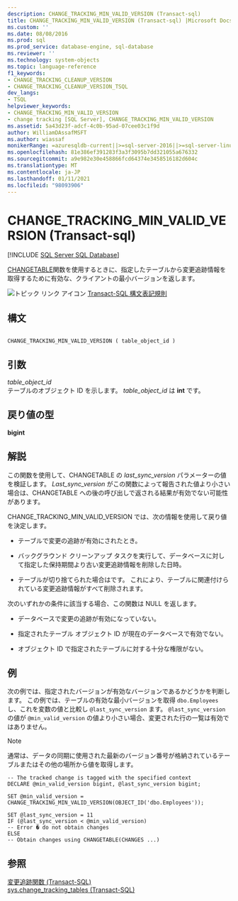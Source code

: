```yaml
---
description: CHANGE_TRACKING_MIN_VALID_VERSION (Transact-sql)
title: CHANGE_TRACKING_MIN_VALID_VERSION (Transact-sql) |Microsoft Docs
ms.custom: ''
ms.date: 08/08/2016
ms.prod: sql
ms.prod_service: database-engine, sql-database
ms.reviewer: ''
ms.technology: system-objects
ms.topic: language-reference
f1_keywords:
- CHANGE_TRACKING_CLEANUP_VERSION
- CHANGE_TRACKING_CLEANUP_VERSION_TSQL
dev_langs:
- TSQL
helpviewer_keywords:
- CHANGE_TRACKING_MIN_VALID_VERSION
- change tracking [SQL Server], CHANGE_TRACKING_MIN_VALID_VERSION
ms.assetid: 5a43d23f-adcf-4c0b-95ad-07cee03c1f9d
author: WilliamDAssafMSFT
ms.author: wiassaf
monikerRange: =azuresqldb-current||>=sql-server-2016||>=sql-server-linux-2017||=azuresqldb-mi-current
ms.openlocfilehash: 81e386ef391283f3a3f3095b7dd321055a676332
ms.sourcegitcommit: a9e982e30e458866fcd64374e3458516182d604c
ms.translationtype: MT
ms.contentlocale: ja-JP
ms.lasthandoff: 01/11/2021
ms.locfileid: "98093906"
---
```

# <a name="change_tracking_min_valid_version-transact-sql"></a>CHANGE_TRACKING_MIN_VALID_VERSION (Transact-sql)
[!INCLUDE [SQL Server SQL Database](../../includes/applies-to-version/sql-asdb.md)]

  [CHANGETABLE](../../relational-databases/system-functions/changetable-transact-sql.md)関数を使用するときに、指定したテーブルから変更追跡情報を取得するために有効な、クライアントの最小バージョンを返します。  
    
 ![トピック リンク アイコン](../../database-engine/configure-windows/media/topic-link.gif "トピック リンク アイコン") [Transact-SQL 構文表記規則](../../t-sql/language-elements/transact-sql-syntax-conventions-transact-sql.md)  
  
## <a name="syntax"></a>構文  
  
```  
  
CHANGE_TRACKING_MIN_VALID_VERSION ( table_object_id )  
```  
  
## <a name="arguments"></a>引数  
 *table_object_id*  
 テーブルのオブジェクト ID を示します。 *table_object_id* は **int** です。  
  
## <a name="return-type"></a>戻り値の型  
 **bigint**  
  
## <a name="remarks"></a>解説  
 この関数を使用して、CHANGETABLE の *last_sync_version* パラメーターの値を検証します。 *Last_sync_version* がこの関数によって報告された値より小さい場合は、CHANGETABLE への後の呼び出しで返される結果が有効でない可能性があります。  
  
 CHANGE_TRACKING_MIN_VALID_VERSION では、次の情報を使用して戻り値を決定します。  
  
-   テーブルで変更の追跡が有効にされたとき。  
  
-   バックグラウンド クリーンアップ タスクを実行して、データベースに対して指定した保持期間より古い変更追跡情報を削除した日時。  
  
-   テーブルが切り捨てられた場合はです。 これにより、テーブルに関連付けられている変更追跡情報がすべて削除されます。  
  
 次のいずれかの条件に該当する場合、この関数は NULL を返します。  
  
-   データベースで変更の追跡が有効になっていない。  
  
-   指定されたテーブル オブジェクト ID が現在のデータベースで有効でない。  
  
-   オブジェクト ID で指定されたテーブルに対する十分な権限がない。  
  
## <a name="examples"></a>例  
 次の例では、指定されたバージョンが有効なバージョンであるかどうかを判断します。 この例では、テーブルの有効な最小バージョンを取得 `dbo.Employees` し、これを変数の値と比較し `@last_sync_version` ます。 `@last_sync_version` の値が `@min_valid_version` の値より小さい場合、変更された行の一覧は有効ではありません。  
  
> [!NOTE]  
>  通常は、データの同期に使用された最新のバージョン番号が格納されているテーブルまたはその他の場所から値を取得します。  
  
```  
-- The tracked change is tagged with the specified context   
DECLARE @min_valid_version bigint, @last_sync_version bigint;  
  
SET @min_valid_version =   
CHANGE_TRACKING_MIN_VALID_VERSION(OBJECT_ID('dbo.Employees'));  
  
SET @last_sync_version = 11  
IF (@last_sync_version < @min_valid_version)  
-- Error � do not obtain changes  
ELSE  
-- Obtain changes using CHANGETABLE(CHANGES ...)  
```  
  
## <a name="see-also"></a>参照  
 [変更追跡関数 &#40;Transact-SQL&#41;](../../relational-databases/system-functions/change-tracking-functions-transact-sql.md)   
 [sys.change_tracking_tables &#40;Transact-SQL&#41;](../../relational-databases/system-catalog-views/change-tracking-catalog-views-sys-change-tracking-tables.md)  
  
  
